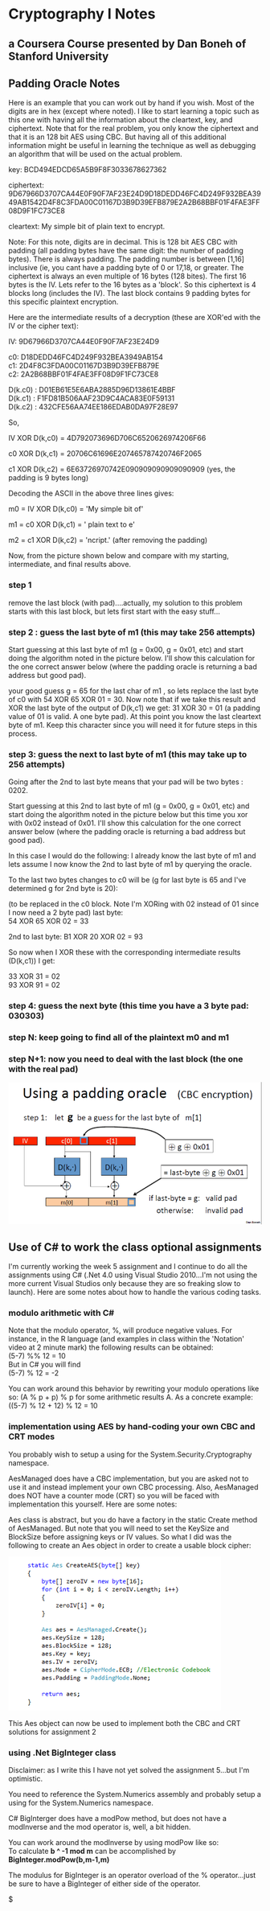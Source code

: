 # Cryptography I Notes

## a Coursera Course presented by Dan Boneh of Stanford University

## Padding Oracle Notes

Here is an example that you can work out by hand if you wish. Most of the digits are in hex (except where noted).
I like to start learning a topic such as this one with having all the information about the cleartext, key, and ciphertext. Note that for the real problem, you only know the ciphertext and that it is an 128 bit AES using CBC. But having all of this additional information might be useful in learning the technique as well as debugging an algorithm that will be used on the actual problem.

key: BCD494EDCD65A5B9F8F3033678627362

ciphertext: 9D67966D3707CA44E0F90F7AF23E24D9D18DEDD46FC4D249F932BEA3949AB1542D4F8C3FDA00C01167D3B9D39EFB879E2A2B68BBF01F4FAE3FF08D9F1FC73CE8

cleartext: My simple bit of plain text to encrypt.

Note: For this note, digits are in decimal. This is 128 bit AES CBC with padding (all padding bytes have the same digit: the number of padding bytes).
      There is always padding. The padding number is between [1,16] inclusive (ie, you cant have a padding byte of 0 or 17,18, or greater.
      The ciphertext is always an even multiple of 16 bytes (128 bites). The first 16 bytes is the IV. Lets refer to the 16 bytes as a 'block'.
      So this ciphertext is 4 blocks long (includes the IV). The last block contains 9 padding bytes for this specific plaintext encryption.

Here are the intermediate results of a decryption (these are XOR'ed with the IV or the cipher text):

IV: 9D67966D3707CA44E0F90F7AF23E24D9  

c0: D18DEDD46FC4D249F932BEA3949AB154  
c1: 2D4F8C3FDA00C01167D3B9D39EFB879E  
c2: 2A2B68BBF01F4FAE3FF08D9F1FC73CE8  

D(k.c0) : D01EB61E5E6ABA2885D96D13861E4BBF  
D(k.c1) : F1FD81B506AAF23D9C4ACA83E0F59131  
D(k.c2) : 432CFE56AA74EE186EDAB0DA97F28E97  

So,

IV XOR D(k,c0) = 4D792073696D706C6520626974206F66  

c0 XOR D(k,c1) = 20706C61696E207465787420746F2065  

c1 XOR D(k,c2) = 6E63726970742E090909090909090909  (yes, the padding is 9 bytes long)  


Decoding the ASCII in the above three lines gives:

m0 = IV XOR D(k,c0) = 'My simple bit of'  

m1 = c0 XOR D(k,c1) = ' plain text to e'  

m2 = c1 XOR D(k,c2) = 'ncript.'  (after removing the padding)


Now, from the picture shown below and compare with my starting, intermediate, and final results above.


### step 1

remove the last block (with pad)....actually, my solution to this problem starts with this last block, but lets first start with the easy stuff...

### step 2 : guess the last byte of m1 (this may take 256 attempts)

Start guessing at this last byte of m1 (g = 0x00, g = 0x01, etc) and start doing the algorithm noted in the picture below. I'll show this calculation for the one correct answer below (where the padding oracle is returning a bad address but good pad).

your good guess g = 65 for the last char of m1 , so lets replace the last byte of c0 with
54 XOR 65 XOR 01 = 30. Now note that if we take this result and XOR  the last byte of the output of D(k,c1) we get:
31 XOR 30 = 01 (a padding value of 01 is valid. A one byte pad). At this point you know the last cleartext byte of m1. Keep this character since you will need it for future steps in this process.

### step 3: guess the next to last byte of m1 (this may take up to 256 attempts)

Going after the 2nd to last byte means that your pad will be two bytes : 0202.

Start guessing at this 2nd to last byte of m1 (g = 0x00, g = 0x01, etc) and start doing the algorithm noted in the picture below but this time you xor with 0x02 instead of 0x01. I'll show this calculation for the one correct answer below (where the padding oracle is returning a bad address but good pad).

In this case I would do the following: I already know the last byte of m1 and lets assume I now know the 2nd to last byte of m1 by querying the oracle.

To the last two bytes changes to c0 will be (g for last byte is 65 and I've determined g for 2nd byte is 20): 

(to be replaced in the c0 block. Note I'm XORing with 02 instead of 01 since I now need a 2 byte pad)
last byte:  
54 XOR 65 XOR 02 = 33

2nd to last byte: B1 XOR 20 XOR 02 = 93

So now when I XOR these with the corresponding intermediate results (D(k,c1)) I get:

33 XOR 31 = 02  
93 XOR 91 = 02  

### step 4: guess the next byte (this time you have a 3 byte pad: 030303)

### step N: keep going to find all of the plaintext m0 and m1

### step N+1: now you need to deal with the last block (the one with the real pad)

![alt text](https://github.com/pmPartch/CryptoI/raw/master/CBC_decode.PNG "AES with CBC")

## Use of C# to work the class optional assignments

I'm currently working the week 5 assignment and I continue to do all the assignments using C# (.Net 4.0 using Visual Studio 2010...I'm not using the more current Visual Studios only because they are so freaking slow to launch). Here are some notes about how to handle the various coding tasks.

### modulo arithmetic with C#

Note that the modulo operator, %, will produce negative values. For instance, in the R language (and examples in class within the 'Notation' video at 2 minute mark) the following results can be obtained:  
(5-7) %% 12 = 10  
But in C# you will find  
(5-7) % 12 = -2  

You can work around this behavior by rewriting your modulo operations like so: (A % p + p) % p for some arithmetic results A. As a concrete example:  
((5-7) % 12 + 12) % 12 = 10

### implementation using AES by hand-coding your own CBC and CRT modes

You probably wish to setup a using for the System.Security.Cryptography namespace.

AesManaged does have a CBC implementation, but you are asked not to use it and instead implement your own CBC processing. Also, AesManaged does NOT have a counter mode (CRT) so you will be faced with implementation this yourself. Here are some notes:

Aes class is abstract, but you do have a factory in the static Create method of AesManaged.
But note that you will need to set the KeySize and BlockSize before assigning keys or IV values. So what I did was the following to create an Aes object in order to create a usable block cipher:

![alt text](https://github.com/pmPartch/CryptoI/raw/master/aes_factory.PNG "Aes Factory")

This Aes object can now be used to implement both the CBC and CRT solutions for assignment 2

### using .Net BigInteger class

Disclaimer: as I write this I have not yet solved the assignment 5...but I'm optimistic.

You need to reference the System.Numerics assembly and probably setup a using for the System.Numerics namespace.

C# BigInterger does have a modPow method, but does not have a modInverse and the mod operator is, well, a bit hidden.

You can work around the modInverse by using modPow like so:  
To calculate  __b ^ -1 mod m__ can be accomplished by __BigInteger.modPow(b,m-1,m)__

The modulus for BigInteger is an operator overload of the % operator...just be sure to have a BigInteger of either side of the operator.

$
